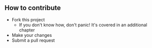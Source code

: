## How to contribute
- Fork this project
  - If you don't know how, don't panic! It's covered in an additional chapter
- Make your changes
- Submit a pull request
